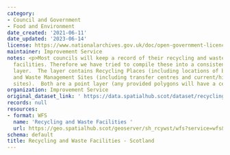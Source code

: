 ```yaml
---
category:
- Council and Government
- Food and Environment
date_created: '2021-06-11'
date_updated: '2023-06-14'
license: https://www.nationalarchives.gov.uk/doc/open-government-licence/version/3/
maintainer: Improvement Service
notes: <p>Most councils will keep a record of their recycling and waste management
  facilities. Therefore we have tried to compile these into a consistent national
  layer.  The layer contains Recycling Places (including locations of bins and centres)
  and Waste Management Sites (including transfer centres and current/historic landfill
  sites).  Both are a point layer (any provided polygons will have a centroid created).</p>
organization: Improvement Service
original_dataset_link: ' https://data.spatialhub.scot/dataset/recycling_and_waste_facilities-is'
records: null
resources:
- format: WFS
  name: 'Recycling and Waste Facilities '
  url: https://geo.spatialhub.scot/geoserver/sh_rcywst/wfs?service=wfs&typeName=sh_rcywst:pub_rcywst
schema: default
title: Recycling and Waste Facilities - Scotland
---
```

